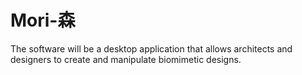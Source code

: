 # Mori-森
The software will be a desktop application that allows architects and designers to create and manipulate biomimetic designs.
